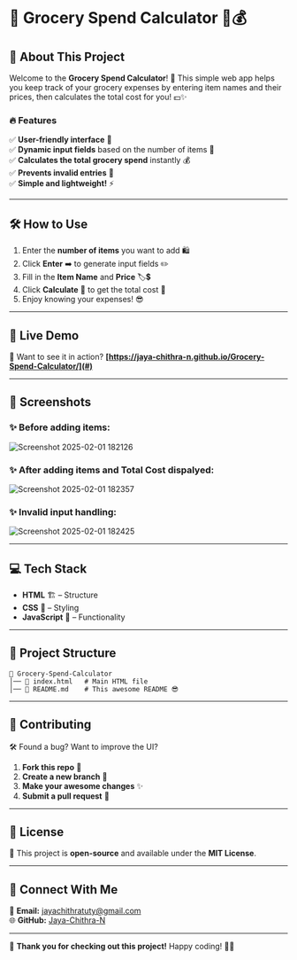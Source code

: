 # 🛒 Grocery Spend Calculator 🧮💰  

## 📌 About This Project  

Welcome to the **Grocery Spend Calculator**! 🎯 This simple web app helps you keep track of your grocery expenses by entering item names and their prices, then calculates the total cost for you! 💵✨  

### 🔥 Features  
✅ **User-friendly interface** 🎨  
✅ **Dynamic input fields** based on the number of items 📝  
✅ **Calculates the total grocery spend** instantly 💰  
✅ **Prevents invalid entries** 🚫  
✅ **Simple and lightweight!** ⚡  

---

## 🛠️ How to Use  

1. Enter the **number of items** you want to add 🛍️  
2. Click **Enter** ➡️ to generate input fields ✏️  
3. Fill in the **Item Name** and **Price** 🏷️💲  
4. Click **Calculate** 🧮 to get the total cost 🎯  
5. Enjoy knowing your expenses! 😎  

---

## 🎯 Live Demo  

🚀 Want to see it in action? **[https://jaya-chithra-n.github.io/Grocery-Spend-Calculator/](#)** 

---

## 📸 Screenshots  

### ✨ Before adding items:  
![Screenshot 2025-02-01 182126](https://github.com/user-attachments/assets/47239a6b-7c2d-4a64-8e7e-c6ed2708fbf6)


### ✨ After adding items and Total Cost dispalyed:  
![Screenshot 2025-02-01 182357](https://github.com/user-attachments/assets/43394e93-434f-474f-9546-fec59f22d97e)
 

### ✨ Invalid input handling:  
![Screenshot 2025-02-01 182425](https://github.com/user-attachments/assets/f88108b2-954d-4359-bb94-015a821f491d)


---

## 💻 Tech Stack  

- **HTML** 🏗️ – Structure  
- **CSS** 🎨 – Styling  
- **JavaScript** 🚀 – Functionality  

---

## 📂 Project Structure  

```plaintext
📂 Grocery-Spend-Calculator
│── 📜 index.html   # Main HTML file
│── 📜 README.md    # This awesome README 😎
```

---

## 🤝 Contributing  

🛠️ Found a bug? Want to improve the UI?  

1. **Fork this repo** 🍴  
2. **Create a new branch** 🌿  
3. **Make your awesome changes** ✨  
4. **Submit a pull request** 📩  

---

## 📜 License  

📝 This project is **open-source** and available under the **MIT License**.  

---

## 💌 Connect With Me  

📧 **Email:** [jayachithratuty@gmail.com](mailto:jayachithratuty@gmail.com)  
🌐 **GitHub:** [Jaya-Chithra-N](https://github.com/Jaya-Chithra-N)  

---

🎉 **Thank you for checking out this project!** Happy coding! 🚀💡  
